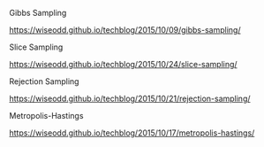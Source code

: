 Gibbs Sampling

https://wiseodd.github.io/techblog/2015/10/09/gibbs-sampling/

Slice Sampling

https://wiseodd.github.io/techblog/2015/10/24/slice-sampling/

Rejection Sampling

https://wiseodd.github.io/techblog/2015/10/21/rejection-sampling/

Metropolis-Hastings

https://wiseodd.github.io/techblog/2015/10/17/metropolis-hastings/